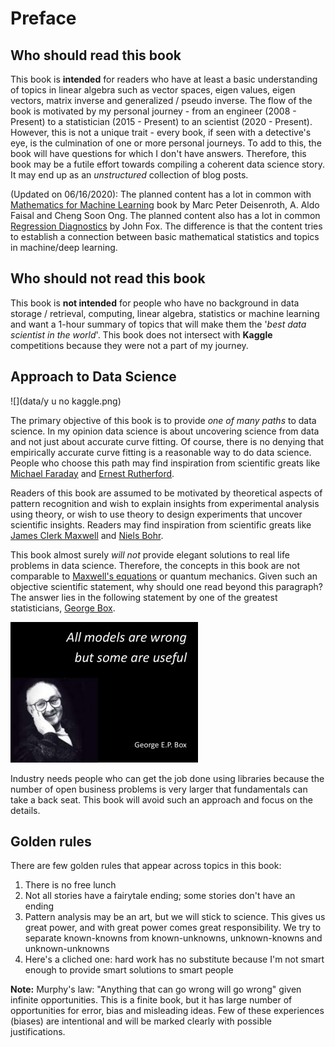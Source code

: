 # Preface

## Who should read this book

This book is **intended** for readers who have at least a basic understanding of topics in linear algebra such as vector spaces, eigen values, eigen vectors, matrix inverse and generalized / pseudo inverse. The flow of the book is motivated by my personal journey - from an engineer (2008 - Present) to a statistician (2015 - Present) to an scientist (2020 - Present). However, this is not a unique trait - every book, if seen with a detective's eye, is the culmination of one or more personal journeys. To add to this, the book will have questions for which I don't have answers. Therefore, this book may be a futile effort towards compiling a coherent data science story. It may end up as an *unstructured* collection of blog posts.

(Updated on 06/16/2020): The planned content has a lot in common with [Mathematics for Machine Learning](https://mml-book.github.io/) book by Marc Peter Deisenroth, A. Aldo Faisal and Cheng Soon Ong. The planned content also has a lot in common [Regression Diagnostics](https://us.sagepub.com/en-us/nam/book/regression-diagnostics) by John Fox. The difference is that the content tries to establish a connection between basic mathematical statistics and topics in machine/deep learning.

## Who should not read this book

This book is **not intended** for people who have no background in data storage / retrieval, computing, linear algebra, statistics or machine learning and want a 1-hour summary of topics that will make them the '*best data scientist in the world*'. This book does not intersect with **Kaggle** competitions because they were not a part of my journey.

## Approach to Data Science

![](data/y u no kaggle.png)

The primary objective of this book is to provide *one of many paths* to data science. In my opinion data science is about uncovering science from data and not just about accurate curve fitting. Of course, there is no denying that empirically accurate curve fitting is a reasonable way to do data science. People who choose this path may find inspiration from scientific greats like [Michael Faraday](https://en.wikipedia.org/wiki/Michael_Faraday) and [Ernest Rutherford](https://en.wikipedia.org/wiki/Ernest_Rutherford).

Readers of this book are assumed to be motivated by theoretical aspects of pattern recognition and wish to explain insights from experimental analysis using theory, or wish to use theory to design experiments that uncover scientific insights. Readers may find inspiration from scientific greats like [James Clerk Maxwell](https://en.wikipedia.org/wiki/James_Clerk_Maxwell) and [Niels Bohr](https://en.wikipedia.org/wiki/Niels_Bohr).

This book almost surely *will not* provide elegant solutions to real life problems in data science. Therefore, the concepts in this book are not comparable to [Maxwell's equations](https://en.wikipedia.org/wiki/Maxwell%27s_equations) or quantum mechanics. Given such an objective scientific statement, why should one read beyond this paragraph? The answer lies in the following statement by one of the greatest statisticians, [George Box](https://en.wikipedia.org/wiki/George_E._P._Box).

![](data/box_quote.jpg)

Industry needs people who can get the job done using libraries because the number of open business problems is very larger that fundamentals can take a back seat. This book will avoid such an approach and focus on the details.

## Golden rules

There are few golden rules that appear across topics in this book:

1. There is no free lunch
2. Not all stories have a fairytale ending; some stories don't have an ending
3. Pattern analysis may be an art, but we will stick to science. This gives us great power, and with great power comes great responsibility. We try to separate known-knowns from known-unknowns, unknown-knowns and unknown-unknowns
4. Here's a cliched one: hard work has no substitute because I'm not smart enough to provide smart solutions to smart people

**Note:** Murphy's law: "Anything that can go wrong will go wrong" given infinite opportunities. This is a finite book, but it has large number of opportunities for error, bias and misleading ideas. Few of these experiences (biases) are intentional and will be marked clearly with possible justifications.
